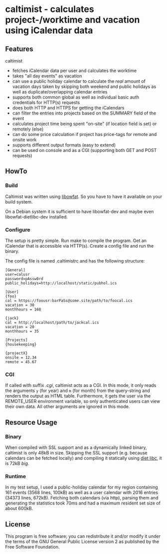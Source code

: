 # caltimist - calculates project-/worktime and vacation using iCalendar data

## Features

caltimist
* fetches iCalendar data per user and calculates the worktime
* takes "all day events" as vacation
* can use a public holiday calendar to calculate the _real_ amount of vacation days taken by skipping both weekend and public holidays as well as duplicate/overlapping calendar entries
* supports both common global as well as individual basic auth credentials for HTTP(s) requests
* does both HTTP and HTTPS for getting the iCalendars
* can filter the entries into projects based on the SUMMARY field of the event
* calculates project time being spent "on-site" (if location field is set) or remotely (else)
* can do some price calculation if project has price-tags for remote and onsite work
* supports different output formats (easy to extend)
* can be used on console and as a CGI (supporting both GET and POST requests)

## HowTo

### Build

Caltimist was written using [libowfat](https://www.fefe.de/libowfat/). So you have to have it available on your build system.

On a Debian system it is sufficient to have libowfat-dev and maybe even libowfat-dietlibc-dev installed.

### Configure 

The setup is pretty simple. Run make to compile the program.
Get an iCalendar that is accessible via HTTP(s).
Create a config file and run the binary.

The config file is named .caltimistrc and has the following structure:
```
[General]
user=calusr
password=pAssw0rd
public_holidays=http://localhost/static/pubhol.ics

[User]
{foo}
cal = https://foousr:barPaSs@some.site/path/to/foocal.ics
vacation = 30
monthhours = 168

{jack}
cal = http://localhost/path/to/jackcal.ics
vacation = 20
monthhours = 35

[Projects]
{housekeeping}

{projectX}
onsite = 12.34
remote = 45.67
```

### CGI

If called with suffix _.cgi_, caltimist acts as a CGI. 
In this mode, it only reads the arguments `y` (for year) and `m` (for month)
from the query-string and renders the output as HTML table.
Furthermore, it gets the user via the REMOTE_USER environment variable, so only
authenticated users can view their own data.
All other arguments are ignored in this mode.

## Resource Usage

### Binary 

When compiled with SSL support and as a dynamically linked binary, caltimist is
only 48kB in size.
Skipping the SSL support (e.g. because calendars can be fetched locally) and
compiling it statically using [diet libc](https://www.fefe.de/dietlibc/), it is 72kB *big*.

### Runtime 

In my test setup, I used a public-holiday calendar for my region containing 161
events (3568 lines, 100kB) as well as a user calendar with 2016 entries (34373
lines, 672kB).
Fetching both calendars (via http), parsing them and generating the statistics
took 70ms and had a maximum resident set size of about 600kB.

## License

This program is free software; you can redistribute it and/or
modify it under the terms of the GNU General Public License version 2
as published by the Free Software Foundation.
